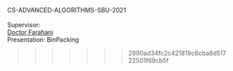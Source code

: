 
CS-ADVANCED-ALGORITHMS-SBU-2021
<br>
<br>
Supervisor:
<br>
<a href="https://scholar.google.com/citations?user=N4TgzzoAAAAJ&hl=en">Doctor Farahani</a>
<br>
Presentation: BinPacking
>>>>>>> 2990ad34fc2c421819c6cba8d51722501f69cb5f
